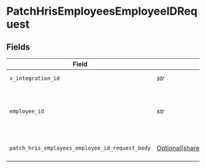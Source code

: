 # PatchHrisEmployeesEmployeeIDRequest


## Fields

| Field                                                                                                                                                                                                                                                                                                | Type                                                                                                                                                                                                                                                                                                 | Required                                                                                                                                                                                                                                                                                             | Description                                                                                                                                                                                                                                                                                          | Example                                                                                                                                                                                                                                                                                              |
| ---------------------------------------------------------------------------------------------------------------------------------------------------------------------------------------------------------------------------------------------------------------------------------------------------- | ---------------------------------------------------------------------------------------------------------------------------------------------------------------------------------------------------------------------------------------------------------------------------------------------------- | ---------------------------------------------------------------------------------------------------------------------------------------------------------------------------------------------------------------------------------------------------------------------------------------------------- | ---------------------------------------------------------------------------------------------------------------------------------------------------------------------------------------------------------------------------------------------------------------------------------------------------- | ---------------------------------------------------------------------------------------------------------------------------------------------------------------------------------------------------------------------------------------------------------------------------------------------------- |
| `x_integration_id`                                                                                                                                                                                                                                                                                   | *str*                                                                                                                                                                                                                                                                                                | :heavy_check_mark:                                                                                                                                                                                                                                                                                   | ID of the integration you want to interact with.                                                                                                                                                                                                                                                     |                                                                                                                                                                                                                                                                                                      |
| `employee_id`                                                                                                                                                                                                                                                                                        | *str*                                                                                                                                                                                                                                                                                                | :heavy_check_mark:                                                                                                                                                                                                                                                                                   | ID of the employee that should be updated. You can use their Kombo `id` or their ID in the remote system by prefixing it with `remote:` (e.g., `remote:12312`)                                                                                                                                       |                                                                                                                                                                                                                                                                                                      |
| `patch_hris_employees_employee_id_request_body`                                                                                                                                                                                                                                                      | [Optional[shared.PatchHrisEmployeesEmployeeIDRequestBody]](../../models/shared/patchhrisemployeesemployeeidrequestbody.md)                                                                                                                                                                           | :heavy_minus_sign:                                                                                                                                                                                                                                                                                   | PATCH /hris/employees/:employee_id request body                                                                                                                                                                                                                                                      | {"first_name":"John","last_name":"Doe","work_email":"john.doe@acme.com","gender":"MALE","date_of_birth":"1986-01-01","start_date":"2020-04-07","job_title":"Integrations Team Lead","home_address":{"city":"Berlin","country":"DE","state":"Berlin","street_1":"Sonnenallee 63","zip_code":"12045"}} |